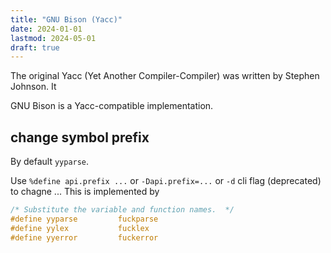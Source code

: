 ```yaml
---
title: "GNU Bison (Yacc)"
date: 2024-01-01
lastmod: 2024-05-01
draft: true
---
```


The original Yacc (Yet Another Compiler-Compiler) was written by Stephen Johnson.
It 


GNU Bison is a Yacc-compatible implementation.


## change symbol prefix

By default `yyparse`.

Use `%define api.prefix ...` or `-Dapi.prefix=...` or `-d` cli flag (deprecated) to chagne ...
This is implemented by 

```c
/* Substitute the variable and function names.  */
#define yyparse         fuckparse
#define yylex           fucklex
#define yyerror         fuckerror

